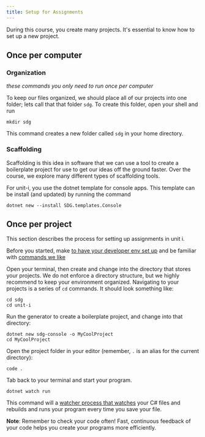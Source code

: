 ```yaml
---
title: Setup for Assignments
---
```


During this course, you create many projects. It's essential to know how to set
up a new project.

## Once per computer

### Organization

_these commands you only need to run once per computer_

To keep our files organized, we should place all of our projects into one
folder; lets call that that folder `sdg`. To create this folder, open your shell
and run

```shell
mkdir sdg
```

This command creates a new folder called `sdg` in your home directory.

### Scaffolding

Scaffolding is this idea in software that we can use a tool to create a
boilerplate project for use to get our ideas off the ground faster. Over the
course, we explore many different types of scaffolding tools.

For unit-i, you use the dotnet template for console apps. This template can be
install (and updated) by running the command

```shell
dotnet new --install SDG.templates.Console
```

## Once per project

This section describes the process for setting up assignments in unit i.

Before you started, make
[to have your developer env set up](/handbook/tools/environment) and be familiar
with [commands we like](/handbook/resources/bash/commands-we-like)

Open your terminal, then create and change into the directory that stores your
projects. We do not enforce a directory structure, but we highly recommend to
keep your environment organized. Navigating to your projects is a series of `cd`
commands. It should look something like:

```shell
cd sdg
cd unit-i
```

Run the generator to create a boilerplate project, and change into that
directory:

```shell
dotnet new sdg-console -o MyCoolProject
cd MyCoolProject
```

Open the project folder in your editor (remember, `.` is an alias for the
current directory):

```shell
code .
```

Tab back to your terminal and start your program.

```shell
dotnet watch run
```

This command will a
[watcher process that watches](https://docs.microsoft.com/en-us/aspnet/core/tutorials/dotnet-watch?view=aspnetcore-3.1)
your C# files and rebuilds and runs your program every time you save your file.

**Note**: Remember to check your code often! Fast, continuous feedback of your
code helps you create your programs more efficiently.
